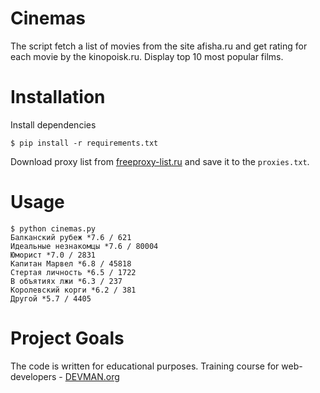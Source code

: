 # Cinemas

The script fetch a list of movies from the site afisha.ru and get rating for each movie by the kinopoisk.ru. Display top 10 most popular films.

# Installation

Install dependencies
```
$ pip install -r requirements.txt
```

Download proxy list from [freeproxy-list.ru](http://www.freeproxy-list.ru/api) and save it to the `proxies.txt`.

# Usage

```
$ python cinemas.py
Балканский рубеж *7.6 / 621
Идеальные незнакомцы *7.6 / 80004
Юморист *7.0 / 2831
Капитан Марвел *6.8 / 45818
Стертая личность *6.5 / 1722
В объятиях лжи *6.3 / 237
Королевский корги *6.2 / 381
Другой *5.7 / 4405
```

# Project Goals

The code is written for educational purposes. Training course for web-developers - [DEVMAN.org](https://devman.org)
